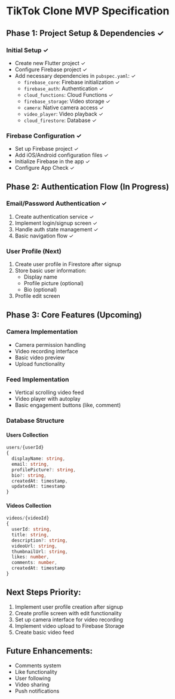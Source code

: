 # TikTok Clone MVP Specification

## Phase 1: Project Setup & Dependencies ✓

### Initial Setup ✓
- Create new Flutter project ✓
- Configure Firebase project ✓
- Add necessary dependencies in `pubspec.yaml`: ✓
  - `firebase_core`: Firebase initialization ✓
  - `firebase_auth`: Authentication ✓
  - `cloud_functions`: Cloud Functions ✓
  - `firebase_storage`: Video storage ✓
  - `camera`: Native camera access ✓
  - `video_player`: Video playback ✓
  - `cloud_firestore`: Database ✓

### Firebase Configuration ✓
- Set up Firebase project ✓
- Add iOS/Android configuration files ✓
- Initialize Firebase in the app ✓
- Configure App Check ✓

## Phase 2: Authentication Flow (In Progress)

### Email/Password Authentication ✓
1. Create authentication service ✓
2. Implement login/signup screen ✓
3. Handle auth state management ✓
4. Basic navigation flow ✓

### User Profile (Next)
1. Create user profile in Firestore after signup
2. Store basic user information:
   - Display name
   - Profile picture (optional)
   - Bio (optional)
3. Profile edit screen

## Phase 3: Core Features (Upcoming)

### Camera Implementation
- Camera permission handling
- Video recording interface
- Basic video preview
- Upload functionality

### Feed Implementation
- Vertical scrolling video feed
- Video player with autoplay
- Basic engagement buttons (like, comment)

### Database Structure
#### Users Collection
```typescript
users/{userId}
{
  displayName: string,
  email: string,
  profilePicture?: string,
  bio?: string,
  createdAt: timestamp,
  updatedAt: timestamp
}
```

#### Videos Collection
```typescript
videos/{videoId}
{
  userId: string,
  title: string,
  description?: string,
  videoUrl: string,
  thumbnailUrl: string,
  likes: number,
  comments: number,
  createdAt: timestamp
}
```

## Next Steps Priority:
1. Implement user profile creation after signup
2. Create profile screen with edit functionality
3. Set up camera interface for video recording
4. Implement video upload to Firebase Storage
5. Create basic video feed

## Future Enhancements:
- Comments system
- Like functionality
- User following
- Video sharing
- Push notifications
